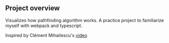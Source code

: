 ## Project overview
Visualizes how pathfinding algorithm works.
A practice project to familiarize myself with webpack and typescript.

Inspired by Clément Mihailescu's [video]

[video]: https://www.youtube.com/watch?v=n4t_-NjY_Sg
